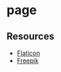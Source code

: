 # page





## Resources

- [Flaticon](https://www.flaticon.com/br/) 
- [Freepik](https://www.freepik.com/)